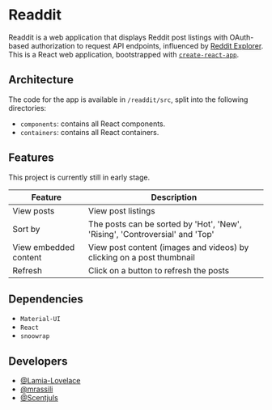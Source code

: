 # Readdit

  Readdit is a web application that displays Reddit post listings with OAuth-based authorization to request API endpoints, influenced by [Reddit Explorer](https://github.com/clarus/reddit-explorer).  
  This is a React web application, bootstrapped with [`create-react-app`](https://github.com/facebook/create-react-app).

## Architecture

  The code for the app is available in `/readdit/src`, split into the following directories:

  - `components`: contains all React components.  
  - `containers`: contains all React containers.  

## Features

  This project is currently still in early stage.

  | Feature | Description |
  | ------- | ----------- |
  | View posts | View post listings |
  | Sort by | The posts can be sorted by 'Hot', 'New', 'Rising', 'Controversial' and 'Top' |
  | View embedded content | View post content (images and videos) by clicking on a post thumbnail |
  | Refresh | Click on a button to refresh the posts |

## Dependencies

  - `Material-UI`  
  - `React`  
  - `snoowrap`  

## Developers

  - [@Lamia-Lovelace](https://github.com/Lamia-Lovelace)  
  - [@mrassili](https://github.com/mrassili)  
  - [@Scentjuls](https://github.com/Scentjuls)  